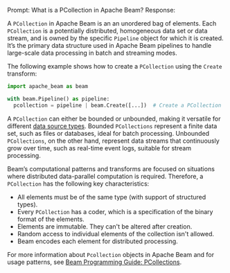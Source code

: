 Prompt:
What is a PCollection in Apache Beam?
Response:

A `PCollection` in Apache Beam is an an unordered bag of elements. Each `PCollection` is a potentially distributed, homogeneous data set or data stream, and is owned by the specific `Pipeline` object for which it is created. It’s the primary data structure used in Apache Beam pipelines to handle large-scale data processing in batch and streaming modes.

The following example shows how to create a `PCollection` using the `Create` transform:

```python
import apache_beam as beam

with beam.Pipeline() as pipeline:
  pcollection = pipeline | beam.Create([...])  # Create a PCollection
```

A `PCollection` can either be bounded or unbounded, making it versatile for different [data source types](https://beam.apache.org/documentation/basics/#pcollection). Bounded `PCollections` represent a finite data set, such as files or databases, ideal for batch processing. Unbounded `PCollections`, on the other hand, represent data streams that continuously grow over time, such as real-time event logs, suitable for stream processing.

Beam’s computational patterns and transforms are focused on situations where distributed data-parallel computation is required. Therefore, a `PCollection` has the following key characteristics:
   - All elements must be of the same type (with support of structured types).
   - Every `PCollection` has a coder, which is a specification of the binary format of the elements.
   - Elements are immutable. They can't be altered after creation.
   - Random access to individual elements of the collection isn't allowed.
   - Beam encodes each element for distributed processing.

For more information about `Pcollection` objects in Apache Beam and for usage patterns, see [Beam Programming Guide: PCollections](https://beam.apache.org/documentation/programming-guide/#pcollections).
